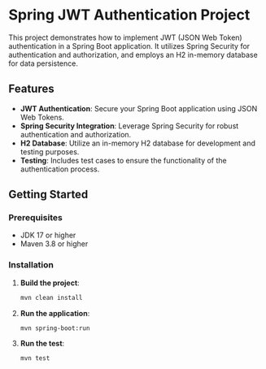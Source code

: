 # Spring JWT Authentication Project

This project demonstrates how to implement JWT (JSON Web Token) authentication in a Spring Boot application. It utilizes Spring Security for authentication and authorization, and employs an H2 in-memory database for data persistence.

## Features

- **JWT Authentication**: Secure your Spring Boot application using JSON Web Tokens.
- **Spring Security Integration**: Leverage Spring Security for robust authentication and authorization.
- **H2 Database**: Utilize an in-memory H2 database for development and testing purposes.
- **Testing**: Includes test cases to ensure the functionality of the authentication process.

## Getting Started

### Prerequisites

- JDK 17 or higher
- Maven 3.8 or higher

### Installation

1. **Build the project**:

   ```bash
   mvn clean install
   ```
2. **Run the application**:

   ```bash
   mvn spring-boot:run
   ```
3. **Run the test**:

   ```bash
   mvn test
   ```
